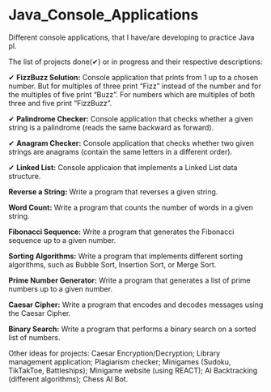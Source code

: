 # Java_Console_Applications

Different console applications, that I have/are developing to practice Java pl.

The list of projects done(✔) or in progress and their respective descriptions:

✔ **FizzBuzz Solution:** Console application that prints from 1 up to a chosen number. But for multiples of three print “Fizz” instead of the number and for the multiples of five print “Buzz”. For numbers which are multiples of both three and five print “FizzBuzz”.

✔ **Palindrome Checker:** Console application that checks whether a given string is a palindrome (reads the same backward as forward).

✔ **Anagram Checker:** Console application that checks whether two given strings are anagrams (contain the same letters in a different order).

✔ **Linked List:** Console applicaion that implements a Linked List data structure.

**Reverse a String:** Write a program that reverses a given string.

**Word Count:** Write a program that counts the number of words in a given string.

**Fibonacci Sequence:** Write a program that generates the Fibonacci sequence up to a given number.

**Sorting Algorithms:** Write a program that implements different sorting algorithms, such as Bubble Sort, Insertion Sort, or Merge Sort.

**Prime Number Generator:** Write a program that generates a list of prime numbers up to a given number.

**Caesar Cipher:** Write a program that encodes and decodes messages using the Caesar Cipher.

**Binary Search:** Write a program that performs a binary search on a sorted list of numbers.

Other ideas for projects:
Caesar Encryption/Decryption;
Library management application;
Plagiarism checker;
Minigames (Sudoku, TikTakToe, Battleships);
Minigame website (using REACT);
AI Backtracking (different algorithms);
Chess AI Bot.
